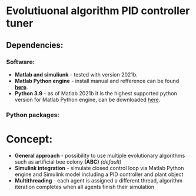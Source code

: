 # Evolutiuonal algorithm PID controller tuner

## Dependencies:
### Software:
* __Matlab and simuliunk__ - tested with version 2021b.
* __Matlab Python engine__ - install manual and refference can be found [__here__](https://www.mathworks.com/help/matlab/matlab_external/install-the-matlab-engine-for-python.html).
* __Python 3.9__ - as of Matlab 2021b it is the highest supported python version for Matlab Python engine, can be downloaded [here](https://www.python.org/downloads/release/python-3910/).

### Python packages:


# Concept:
* __General approach__ - possibility to use multiple evolutionary algorithms such as artificial bee colony __(ABC)__ *(default)*
* __Simulink integration__ - simulate closed control loop via Matlab Python engine and Simulink model including a PID controller and plant object
* __Multithreading__ - each agent is assigned a different thread, algorithm iteration completes when all agents finish their simulation
